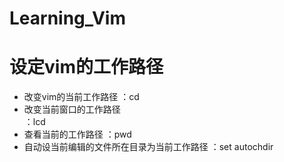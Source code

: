 Learning_Vim
============

# 设定vim的工作路径
- 改变vim的当前工作路径 
      ：cd   
- 改变当前窗口的工作路径   
      ：lcd  
- 查看当前的工作路径 
      ：pwd 
-  自动设当前编辑的文件所在目录为当前工作路径 
      ：set autochdir               


